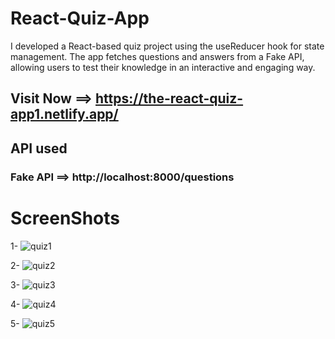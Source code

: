 
# React-Quiz-App
I developed a React-based quiz project using the useReducer hook for state management. The app fetches questions and answers from a Fake API, allowing users to test their knowledge in an interactive and engaging way.

 ## Visit Now ==>  https://the-react-quiz-app1.netlify.app/

## API used
### Fake API ==> http://localhost:8000/questions


# ScreenShots

1-
![quiz1](https://github.com/user-attachments/assets/d3511251-e69b-4ea1-b4cb-b7fb171d81bc)

2-
![quiz2](https://github.com/user-attachments/assets/e7bd28fb-265c-4351-9bd7-491fc3094123)

3-
![quiz3](https://github.com/user-attachments/assets/3b0f9ebc-c4a2-483e-9b6f-223f6093548b)

4-
![quiz4](https://github.com/user-attachments/assets/fafcb88a-211d-4739-bf6a-63665ee8e314)

5-
![quiz5](https://github.com/user-attachments/assets/92aa1a2a-742e-4f85-ae9a-17e410f9d287)


